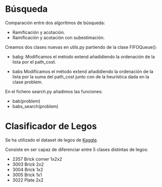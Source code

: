 # Búsqueda

Comparación entre dos algoritmos de búsqueda: 
- Ramificación y acotación.
- Ramificación y acotación con subestimación.

Creamos dos clases nuevas en utils.py partiendo de la clase FIFOQueue():

- babg: Modificamos el método extend añadidiendo la ordenación de la lista por el path_cost.

- babs Modificamos el método extend añadidiendo la ordenación de la lista por la suma del path_cost junto con de la heurística dada en la clase problem.

En el fichero search.py añadimos las funciones:
- bab(problem)
- babs_search(problem)

# Clasificador de Legos

Se ha utilizado el dataset de legos de [Kaggle](https://www.kaggle.com/joosthazelzet/lego-brick-images).

Consiste en ser capaz de diferenciar entre 5 clases distintas de legos:
- 2357 Brick corner 1x2x2
- 3003 Brick 2x2
- 3004 Brick 1x2
- 3005 Brick 1x1
- 3022 Plate 2x2
